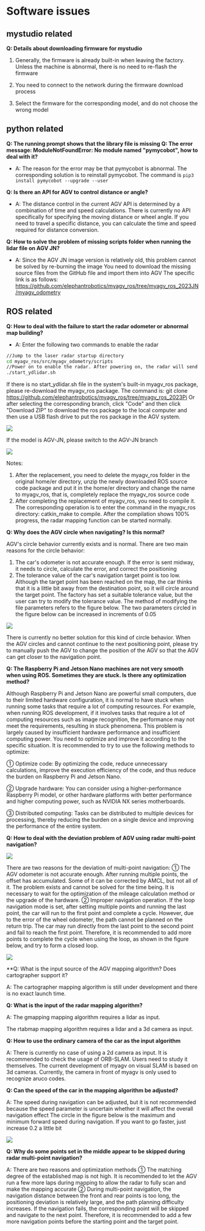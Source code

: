 # Software issues

## mystudio related

**Q: Details about downloading firmware for mystudio**

1. Generally, the firmware is already built-in when leaving the factory. Unless the machine is abnormal, there is no need to re-flash the firmware

2. You need to connect to the network during the firmware download process

3. Select the firmware for the corresponding model, and do not choose the wrong model

## python related

**Q: The running prompt shows that the library file is missing Q: The error message: ModuleNotFoundError: No module named "pymycobot", how to deal with it?**

- A: The reason for the error may be that pymycobot is abnormal. The corresponding solution is to reinstall pymycobot. The command is `pip3 install pymycobot --upgrade --user`

**Q: Is there an API for AGV to control distance or angle?**

- A: The distance control in the current AGV API is determined by a combination of time and speed calculations. There is currently no API specifically for specifying the moving distance or wheel angle. If you need to travel a specific distance, you can calculate the time and speed required for distance conversion.

**Q: How to solve the problem of missing scripts folder when running the lidar file on AGV JN?**

- A: Since the AGV JN image version is relatively old, this problem cannot be solved by re-burning the image
You need to download the missing source files from the GitHub file and import them into AGV
The specific link is as follows:
https://github.com/elephantrobotics/myagv_ros/tree/myagv_ros_2023JN/myagv_odometry

## ROS related

**Q: How to deal with the failure to start the radar odometer or abnormal map building?**

- A: Enter the following two commands to enable the radar

```bash
//Jump to the laser radar startup directory
cd myagv_ros/src/myagv_odometry/scripts
//Power on to enable the radar. After powering on, the radar will send data through the serial port
./start_ydlidar.sh
```

If there is no start_ydlidar.sh file in the system's built-in myagv_ros package, please re-download the myagv_ros package. The command is: git clone https://github.com/elephantrobotics/myagv_ros/tree/myagv_ros_2023Pi
Or after selecting the corresponding branch, click "Code" and then click "Download ZIP" to download the ros package to the local computer and then use a USB flash drive to put the ros package in the AGV system.

![](../resources/3-UserNotes/FAQ/software_1.png)

If the model is AGV-JN, please switch to the AGV-JN branch

![](../resources/3-UserNotes/FAQ/software_2.png)

Notes:
1. After the replacement, you need to delete the myagv_ros folder in the original home/er directory, unzip the newly downloaded ROS source code package and put it in the home/er directory and change the name to myagv_ros, that is, completely replace the myagv_ros source code
2. After completing the replacement of myagv_ros, you need to compile it. The corresponding operation is to enter the command in the myagv_ros directory: catkin_make to compile. After the compilation shows 100% progress, the radar mapping function can be started normally.


**Q: Why does the AGV circle when navigating? Is this normal?**

AGV's circle behavior currently exists and is normal. There are two main reasons for the circle behavior:
1. The car's odometer is not accurate enough. If the error is sent midway, it needs to circle, calculate the error, and correct the positioning
2. The tolerance value of the car's navigation target point is too low. Although the target point has been reached on the map, the car thinks that it is a little bit away from the destination point, so it will circle around the target point. The factory has set a suitable tolerance value, but the user can try to modify the tolerance value. The method of modifying the file parameters refers to the figure below. The two parameters circled in the figure below can be increased in increments of 0.05

![](../resources/3-UserNotes/FAQ/software_3.png)

There is currently no better solution for this kind of circle behavior. When the AGV circles and cannot continue to the next positioning point, please try to manually push the AGV to change the position of the AGV so that the AGV can get closer to the navigation point.

**Q: The Raspberry Pi and Jetson Nano machines are not very smooth when using ROS. Sometimes they are stuck. Is there any optimization method?**

Although Raspberry Pi and Jetson Nano are powerful small computers, due to their limited hardware configuration, it is normal to have stuck when running some tasks that require a lot of computing resources. For example, when running ROS development, if it involves tasks that require a lot of computing resources such as image recognition, the performance may not meet the requirements, resulting in stuck phenomena.
This problem is largely caused by insufficient hardware performance and insufficient computing power. You need to optimize and improve it according to the specific situation. It is recommended to try to use the following methods to optimize:

① Optimize code: By optimizing the code, reduce unnecessary calculations, improve the execution efficiency of the code, and thus reduce the burden on Raspberry Pi and Jetson Nano.

② Upgrade hardware: You can consider using a higher-performance Raspberry Pi model, or other hardware platforms with better performance and higher computing power, such as NVIDIA NX series motherboards.

③ Distributed computing: Tasks can be distributed to multiple devices for processing, thereby reducing the burden on a single device and improving the performance of the entire system.

**Q: How to deal with the deviation problem of AGV using radar multi-point navigation?**

![](../resources/3-UserNotes/FAQ/software_4.png)

There are two reasons for the deviation of multi-point navigation:
① The AGV odometer is not accurate enough. After running multiple points, the offset has accumulated. Some of it can be corrected by AMCL, but not all of it. The problem exists and cannot be solved for the time being. It is necessary to wait for the optimization of the mileage calculation method or the upgrade of the hardware.
② Improper navigation operation. If the loop navigation mode is set, after setting multiple points and running the last point, the car will run to the first point and complete a cycle. However, due to the error of the wheel odometer, the path cannot be planned on the return trip. The car may run directly from the last point to the second point and fail to reach the first point. Therefore, it is recommended to add more points to complete the cycle when using the loop, as shown in the figure below, and try to form a closed loop.

![](../resources/3-UserNotes/FAQ/software_5.png)

**Q: What is the input source of the AGV mapping algorithm? Does cartographer support it?

A: The cartographer mapping algorithm is still under development and there is no exact launch time.

**Q: What is the input of the radar mapping algorithm?**

A: The gmapping mapping algorithm requires a lidar as input.

The rtabmap mapping algorithm requires a lidar and a 3d camera as input.

**Q: How to use the ordinary camera of the car as the input algorithm**

A: There is currently no case of using a 2d camera as input. It is recommended to check the usage of ORB-SLAM. Users need to study it themselves. The current development of myagv on visual SLAM is based on 3d cameras. Currently, the camera in front of myagv is only used to recognize aruco codes.

**Q: Can the speed of the car in the mapping algorithm be adjusted?**

A: The speed during navigation can be adjusted, but it is not recommended because the speed parameter is uncertain whether it will affect the overall navigation effect
The circle in the figure below is the maximum and minimum forward speed during navigation. If you want to go faster, just increase 0.2 a little bit

![](../resources/3-UserNotes/FAQ/software_6.png)

**Q: Why do some points set in the middle appear to be skipped during radar multi-point navigation?**

A: There are two reasons and optimization methods
① The matching degree of the established map is not high. It is recommended to let the AGV run a few more laps during mapping to allow the radar to fully scan and make the mapping accurate
② During multi-point navigation, the navigation distance between the front and rear points is too long, the positioning deviation is relatively large, and the path planning difficulty increases. If the navigation fails, the corresponding point will be skipped and navigate to the next point. Therefore, it is recommended to add a few more navigation points before the starting point and the target point.
